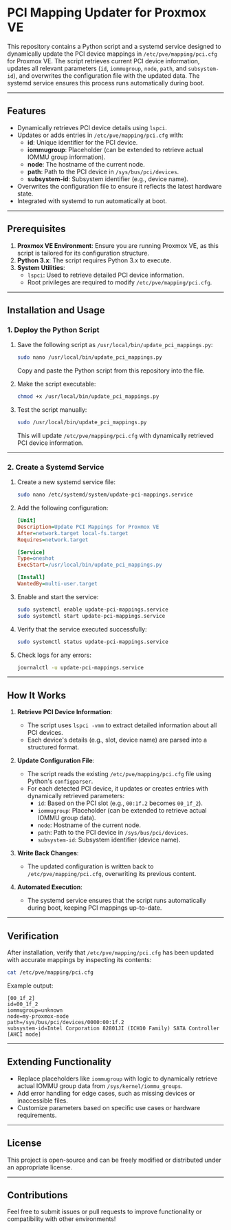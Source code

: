 # **PCI Mapping Updater for Proxmox VE**

This repository contains a Python script and a systemd service designed to dynamically update the PCI device mappings in `/etc/pve/mapping/pci.cfg` for Proxmox VE. The script retrieves current PCI device information, updates all relevant parameters (`id`, `iommugroup`, `node`, `path`, and `subsystem-id`), and overwrites the configuration file with the updated data. The systemd service ensures this process runs automatically during boot.

---

## **Features**
- Dynamically retrieves PCI device details using `lspci`.
- Updates or adds entries in `/etc/pve/mapping/pci.cfg` with:
  - **id**: Unique identifier for the PCI device.
  - **iommugroup**: Placeholder (can be extended to retrieve actual IOMMU group information).
  - **node**: The hostname of the current node.
  - **path**: Path to the PCI device in `/sys/bus/pci/devices`.
  - **subsystem-id**: Subsystem identifier (e.g., device name).
- Overwrites the configuration file to ensure it reflects the latest hardware state.
- Integrated with systemd to run automatically at boot.

---

## **Prerequisites**
1. **Proxmox VE Environment**: Ensure you are running Proxmox VE, as this script is tailored for its configuration structure.
2. **Python 3.x**: The script requires Python 3.x to execute.
3. **System Utilities**:
   - `lspci`: Used to retrieve detailed PCI device information.
   - Root privileges are required to modify `/etc/pve/mapping/pci.cfg`.

---

## **Installation and Usage**

### **1. Deploy the Python Script**
1. Save the following script as `/usr/local/bin/update_pci_mappings.py`:

   ```bash
   sudo nano /usr/local/bin/update_pci_mappings.py
   ```

   Copy and paste the Python script from this repository into the file.

2. Make the script executable:
   ```bash
   chmod +x /usr/local/bin/update_pci_mappings.py
   ```

3. Test the script manually:
   ```bash
   sudo /usr/local/bin/update_pci_mappings.py
   ```
   This will update `/etc/pve/mapping/pci.cfg` with dynamically retrieved PCI device information.

---

### **2. Create a Systemd Service**

1. Create a new systemd service file:
   ```bash
   sudo nano /etc/systemd/system/update-pci-mappings.service
   ```

2. Add the following configuration:

   ```ini
   [Unit]
   Description=Update PCI Mappings for Proxmox VE
   After=network.target local-fs.target
   Requires=network.target

   [Service]
   Type=oneshot
   ExecStart=/usr/local/bin/update_pci_mappings.py

   [Install]
   WantedBy=multi-user.target
   ```

3. Enable and start the service:
   ```bash
   sudo systemctl enable update-pci-mappings.service
   sudo systemctl start update-pci-mappings.service
   ```

4. Verify that the service executed successfully:
   ```bash
   sudo systemctl status update-pci-mappings.service
   ```

5. Check logs for any errors:
   ```bash
   journalctl -u update-pci-mappings.service
   ```

---

## **How It Works**

1. **Retrieve PCI Device Information**:
    - The script uses `lspci -vmm` to extract detailed information about all PCI devices.
    - Each device's details (e.g., slot, device name) are parsed into a structured format.

2. **Update Configuration File**:
    - The script reads the existing `/etc/pve/mapping/pci.cfg` file using Python's `configparser`.
    - For each detected PCI device, it updates or creates entries with dynamically retrieved parameters:
      - `id`: Based on the PCI slot (e.g., `00:1f.2` becomes `00_1f_2`).
      - `iommugroup`: Placeholder (can be extended to retrieve actual IOMMU group data).
      - `node`: Hostname of the current node.
      - `path`: Path to the PCI device in `/sys/bus/pci/devices`.
      - `subsystem-id`: Subsystem identifier (device name).

3. **Write Back Changes**:
    - The updated configuration is written back to `/etc/pve/mapping/pci.cfg`, overwriting its previous content.

4. **Automated Execution**:
    - The systemd service ensures that the script runs automatically during boot, keeping PCI mappings up-to-date.

---

## **Verification**

After installation, verify that `/etc/pve/mapping/pci.cfg` has been updated with accurate mappings by inspecting its contents:

```bash
cat /etc/pve/mapping/pci.cfg
```

Example output:
```
[00_1f_2]
id=00_1f_2
iommugroup=unknown
node=my-proxmox-node
path=/sys/bus/pci/devices/0000:00:1f.2
subsystem-id=Intel Corporation 82801JI (ICH10 Family) SATA Controller [AHCI mode]
```

---

## **Extending Functionality**
- Replace placeholders like `iommugroup` with logic to dynamically retrieve actual IOMMU group data from `/sys/kernel/iommu_groups`.
- Add error handling for edge cases, such as missing devices or inaccessible files.
- Customize parameters based on specific use cases or hardware requirements.

---

## **License**
This project is open-source and can be freely modified or distributed under an appropriate license.

---

## **Contributions**
Feel free to submit issues or pull requests to improve functionality or compatibility with other environments!
